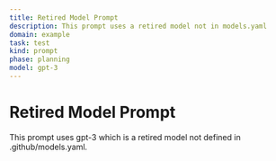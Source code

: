 ```yaml
---
title: Retired Model Prompt
description: This prompt uses a retired model not in models.yaml
domain: example
task: test
kind: prompt
phase: planning
model: gpt-3
---
```


# Retired Model Prompt

This prompt uses gpt-3 which is a retired model not defined in .github/models.yaml.
